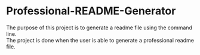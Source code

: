 # Professional-README-Generator
The purpose of this project is to generate a readme file using the command line.  
The project is done when the user is able to generate a professional readme file.
